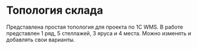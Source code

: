 # Топология склада
Представлена простая топология для проекта по 1С WMS. 
В работе представлен 1 ряд, 5 стеллажей, 3 яруса и 4 места. Можно изменять и добавлять свои варианты.

